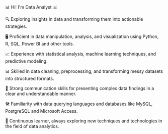 📊 Hi! I'm Data Analyst 📊

🔍 Exploring insights in data and transforming them into actionable strategies.

🖥️ Proficient in data manipulation, analysis, and visualization using Python, R, SQL, Power BI and other tools.

📈 Experience with statistical analysis, machine learning techniques, and predictive modeling.

📊 Skilled in data cleaning, preprocessing, and transforming messy datasets into structured formats.

📑 Strong communication skills for presenting complex data findings in a clear and understandable manner.

🛠️ Familiarity with data querying languages and databases like MySQL, PostgreSQL and Microsoft Access.

🔧 Continuous learner, always exploring new techniques and technologies in the field of data analytics.
